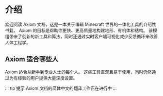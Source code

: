 # 介绍
欢迎阅读 Axiom 文档，这是一本关于编辑 Minecraft 世界的一体化工具的介绍性书籍。 Axiom 的目标是帮助你更快、更高质量地构建地形、有机体和结构。 该模组带来了创新的新工具和算法，同时还通过实时客户端可视化减少反馈循环来改善人体工程学。

## Axiom 适合哪些人
Axiom 适合从新手到专业人士的每个人。 这些工具直观且易于使用，同时仍然通过为有经验的用户提供大量深度设置。

::: tip 提示
Axiom 文档的简体中文的翻译工作正在进行中
:::